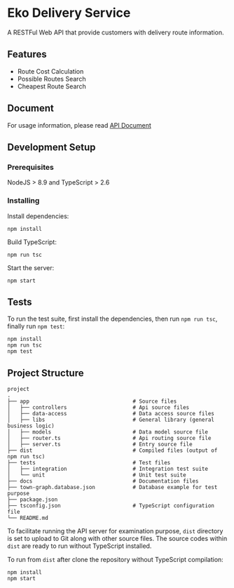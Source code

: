 # Eko Delivery Service

A RESTFul Web API that provide customers with delivery route information.

## Features

* Route Cost Calculation
* Possible Routes Search
* Cheapest Route Search

## Document

For usage information, please read [API Document](https://documenter.getpostman.com/view/1302079/delivery-service/7TFFEt4)

## Development Setup

### Prerequisites

NodeJS > 8.9 and TypeScript > 2.6

### Installing

Install dependencies:

```
npm install
```

Build TypeScript:

```
npm run tsc
```

Start the server:

```
npm start
```

## Tests

To run the test suite, first install the dependencies, then run `npm run tsc`, finally run `npm test`:

```
npm install
npm run tsc
npm test
```

## Project Structure

```
project
.
├── app                                 # Source files
│   ├── controllers                     # Api source files
│   ├── data-access                     # Data access source files
│   ├── libs                            # General library (general business logic)
│   ├── models                          # Data model source file
│   ├── router.ts                       # Api routing source file
│   ├── server.ts                       # Entry source file
├── dist                                # Compiled files (output of npm run tsc)
├── tests                               # Test files
│   ├── integration                     # Integration test suite
│   └── unit                            # Unit test suite
├── docs                                # Documentation files
├── town-graph.database.json            # Database example for test purpose
├── package.json                        
├── tsconfig.json                       # TypeScript configuration file
└── README.md  

```

To facilitate running the API server for examination purpose, `dist` directory is set to upload to Git along with other source files. The source codes within `dist` are ready to run without TypeScript installed.

To run from `dist` after clone the repository without TypeScript compilation:

```
npm install
npm start
```
